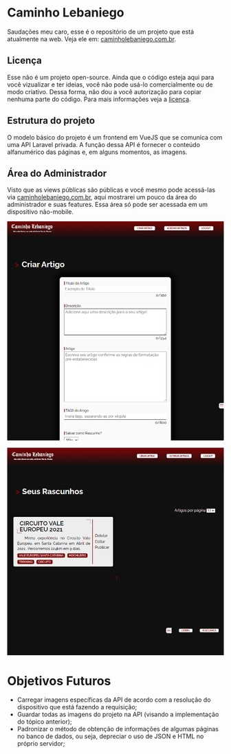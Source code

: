 # Caminho Lebaniego

Saudações meu caro, esse é o repositório de um projeto que está atualmente na web. Veja ele em: [caminholebaniego.com.br](https://caminholebaniego.com.br).

## Licença
Esse não é um projeto open-source. Ainda que o código esteja aqui para você vizualizar e ter ideias, você não pode usá-lo comercialmente ou de modo criativo. Dessa forma, não dou a você autorização para copiar nenhuma parte do código. Para mais informações veja a [licença](./LICENSE.md).

## Estrutura do projeto
O modelo básico do projeto é um frontend em VueJS que se comunica com uma API Laravel privada. A função dessa API é fornecer o conteúdo alfanumérico das páginas e, em alguns momentos, as imagens. 

## Área do Administrador
Visto que as views públicas são públicas e você mesmo pode acessá-las via [caminholebaniego.com.br](https://caminholebaniego.com.br), aqui mostrarei um pouco da área do administrador e suas features. Essa área só pode ser acessada em um dispositivo não-mobile. 

![Área do Administrado, criador de artigos](./project/images/print0.png)

![Área do Administrado, listador de artigos](./project/images/print1.png)

# Objetivos Futuros
- Carregar imagens específicas da API de acordo com a resolução do dispositivo que está fazendo a requisição;
- Guardar todas as imagens do projeto na API (visando a implementação do tópico anterior);
- Padronizar o método de obtenção de informações de algumas páginas no banco de dados, ou seja, depreciar o uso de JSON e HTML no próprio servidor;
